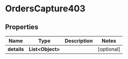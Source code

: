 

# OrdersCapture403


## Properties

| Name | Type | Description | Notes |
|------------ | ------------- | ------------- | -------------|
|**details** | **List&lt;Object&gt;** |  |  [optional] |



